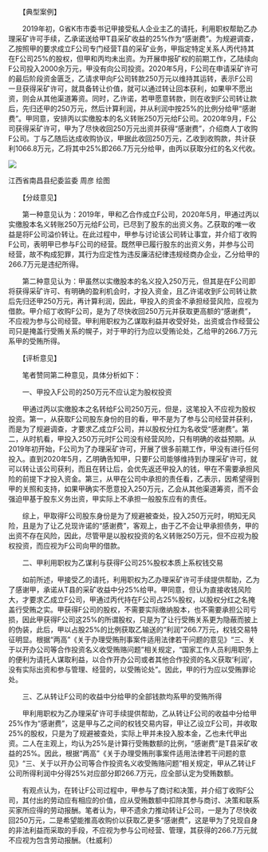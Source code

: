 　　【典型案例】

　　2019年初，G省K市市委书记甲接受私人企业主乙的请托，利用职权帮助乙办理采矿许可手续，乙承诺送给甲T县采矿收益的25%作为“感谢费”。为规避调查，乙按照甲的要求成立F公司专门经营T县的采矿业务，甲指定特定关系人丙代持其在F公司25%的股权，但甲和丙均未出资。为开展申报矿权的前期工作，乙陆续向F公司投入2000余万元，甲没有向公司投资。2020年5月，F公司在申请采矿许可的最后阶段资金匮乏，乙请求甲向F公司转款250万元以维持其运转，表示F公司一旦获得采矿许可，就具备转让价值，就可以通过转让回本获利，如果甲不愿出资，则会从其他渠道筹资。同时，乙许诺，若甲愿意转款，则在收到F公司转让款后，先归还甲的250万元，然后计算利润，并从利润中按25%的比例分给甲“感谢费”。甲同意，安排丙以实缴股本的名义转账250万元给F公司。2020年9月，F公司获得采矿许可，甲为了尽快收回250万元出资并获得“感谢费”，介绍商人丁收购F公司。丁与乙随后达成收购协议，甲据此收回250万元，乙收到收购款，共计获利1066.8万元，乙将其中25%即266.7万元分给甲，由丙以获取分红的名义代收。

![](https://www.ccdi.gov.cn/hdjln/ywtt/202404/W020240412601263592950.jpeg)

江西省南昌县纪委监委 周彦 绘图

　　【分歧意见】

　　第一种意见认为：2019年，甲和乙合作成立F公司，2020年5月，甲通过丙以实缴股本名义转账250万元给F公司，已尽到了股东的出资义务。乙获取的唯一收益是将F公司溢价转让。在此过程中，甲参与讨论该公司转让事宜，并介绍丁收购F公司，表明甲已参与F公司的经营。既然甲已履行股东的出资义务，并参与公司经营，故不构成犯罪，其行为应定性为违反廉洁纪律违规经商办企业，乙分给甲的266.7万元是违纪所得。

　　第二种意见认为：甲虽然以实缴股本的名义投入250万元，但其是在F公司即将获得采矿许可、有明确的盈利机会时，才投入资金，且乙许诺收到F公司转让款后先归还甲250万元，再计算利润，因此，甲投入的资金不承担经营风险，应视为借款。甲介绍丁收购F公司，是为了尽快收回250万元并获取更高额的“感谢费”，不应视为参与公司经营。甲利用职权为乙谋取利益并收受好处，出资或合作经营公司只是掩盖行受贿关系的幌子，对于甲的行为应以受贿论处，乙给甲的266.7万元系甲的受贿所得。

　　【评析意见】

　　笔者赞同第二种意见，具体分析如下：

　　一、甲投入F公司的250万元不应认定为股权投资

　　甲通过丙以实缴股本之名转给F公司250万元，但是，这笔投入不应视为股权投资。第一，从获取F公司股东身份的目的看，甲不是为了参与公司经营并获利，而是为了规避调查，才要求乙成立F公司，并以股权分红为名收受“感谢费”。第二，从时机看，甲投入250万元时F公司没有经营风险，只有明确的收益预期。从2019年初开始，F公司为了办理采矿许可，开展了很多前期工作，甲没有进行任何投入。直到2020年5月，乙明确告知甲，只要F公司能够维持到办理采矿许可，就可以转让该公司获利，而且在转让后，会优先返还甲投入的钱，甲在不需要承担风险的前提下才投入资金。第三，从甲在公司中承担的责任看，乙表示，因希望得到甲的关照和支持，如果甲确实不愿意投入250万元，乙会从其他渠道筹资，而不会强迫甲基于股东义务出资，甲实际上不承担一般股东应有的责任。

　　综上，甲取得F公司股东身份是为了规避被查处，投入250万元时，明知无风险，且是为了让乙兑现许诺的“感谢费”，客观上，由于乙不会让甲承担债务，甲的出资不存在风险，因此，尽管甲是以股权投资的名义转账250万元，但不应视为股权投资，而应视为F公司向甲的借款。

　　二、甲利用职权为乙谋利与获得F公司25%股权本质上系权钱交易

　　如前所述，甲接受乙的请托，利用职权为乙办理采矿许可手续提供帮助，乙为了感谢甲，承诺从T县的采矿收益中分25%给甲。甲同意，但认为直接收钱风险大，才要求乙成立F公司，甲通过丙代持在F公司占25%股权，以股权分红之名掩盖行受贿之实。甲获得F公司的股权，不需要实际缴纳股本，也不需要承担公司亏损，因此甲获得F公司这25%的所谓股权，只是为了让行受贿关系更为隐蔽而披上的伪装，此后，甲以占股25%的比例获取乙输送的“利润”266.7万元，权钱交易特征明显。根据“两高”《关于办理受贿刑事案件适用法律若干问题的意见》“三、关于以开办公司等合作投资名义收受贿赂问题”相关规定，“国家工作人员利用职务上的便利为请托人谋取利益，以合作开办公司或者其他合作投资的名义获取‘利润’，没有实际出资和参与管理、经营的，以受贿论处”。因此，甲的行为应以受贿罪论处。

　　三、乙从转让F公司的收益中分给甲的全部钱款均系甲的受贿所得

　　甲利用职权为乙办理采矿许可手续提供帮助，乙从转让F公司的收益中分给甲25%作为“感谢费”，这是甲与乙之间的权钱交易内容，甲让乙设立F公司，并收取25%的股权，只是为了规避被查处，实际上甲并未投入股本金，乙也未代甲出资。二人在主观上，均认为25%是计算行受贿数额的比例，“感谢费”是T县采矿收益的25%。因此，根据“两高”《关于办理受贿刑事案件适用法律若干问题的意见》“三、关于以开办公司等合作投资名义收受贿赂问题”相关规定，甲从乙转让F公司所得利润中分得25%对应部分即266.7万元，应全部认定为受贿数额。

　　有观点认为，在转让F公司过程中，甲参与了商讨和决策，并介绍丁收购F公司，其付出的劳动应有相应的价值，应从受贿数额中扣除其参与商讨、决策和联系买家所应得的劳动报酬。笔者认为，甲不遗余力推动转让F公司，一是为了尽快收回250万元，二是希望能推高收购价以获取乙更多“感谢费”，这是甲为了兑现自身的非法利益而采取的手段，不应视为参与公司经营、管理，其获得的266.7万元就不应视为包含劳动报酬。（杜威利）